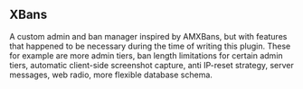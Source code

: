 ## XBans

A custom admin and ban manager inspired by AMXBans, but with features that happened to be necessary during the time of writing this plugin. These for example are more admin tiers, ban length limitations for certain admin tiers, automatic client-side screenshot capture, anti IP-reset strategy, server messages, web radio, more flexible database schema.